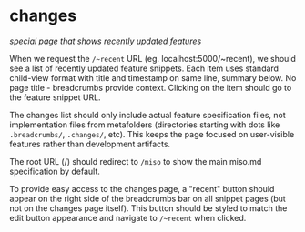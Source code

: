 # changes

*special page that shows recently updated features*

When we request the `/~recent` URL (eg. localhost:5000/~recent), we should see a list of recently updated feature snippets. Each item uses standard child-view format with title and timestamp on same line, summary below. No page title - breadcrumbs provide context. Clicking on the item should go to the feature snippet URL.

The changes list should only include actual feature specification files, not implementation files from metafolders (directories starting with dots like `.breadcrumbs/`, `.changes/`, etc). This keeps the page focused on user-visible features rather than development artifacts.

The root URL (/) should redirect to `/miso` to show the main miso.md specification by default.

To provide easy access to the changes page, a "recent" button should appear on the right side of the breadcrumbs bar on all snippet pages (but not on the changes page itself). This button should be styled to match the edit button appearance and navigate to `/~recent` when clicked.